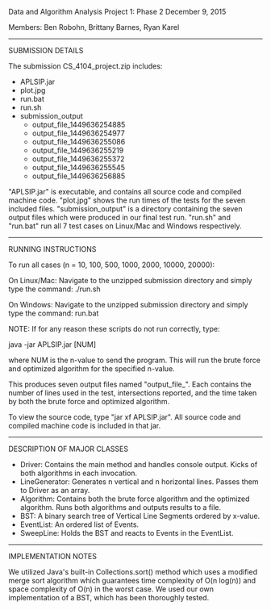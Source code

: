 Data and Algorithm Analysis
Project 1: Phase 2
December 9, 2015

Members: Ben Robohn, Brittany Barnes, Ryan Karel

-------------------------------------------------------------------------------
SUBMISSION DETAILS

The submission CS_4104_project.zip includes:
- APLSIP.jar
- plot.jpg
- run.bat
- run.sh
- submission_output
	- output_file_1449636254885
	- output_file_1449636254977
	- output_file_1449636255086
	- output_file_1449636255219
	- output_file_1449636255372
	- output_file_1449636255545
	- output_file_1449636256885

"APLSIP.jar" is executable, and contains all source code and compiled machine code.
"plot.jpg" shows the run times of the tests for the seven included files.
"submission_output" is a directory containing the seven output files which were produced in our final test run.
"run.sh" and "run.bat" run all 7 test cases on Linux/Mac and Windows respectively.

-------------------------------------------------------------------------------
RUNNING INSTRUCTIONS

To run all cases (n = 10, 100, 500, 1000, 2000, 10000, 20000):

On Linux/Mac:
Navigate to the unzipped submission directory and simply type the command:
./run.sh

On Windows:
Navigate to the unzipped submission directory and simply type the command:
run.bat

NOTE: If for any reason these scripts do not run correctly, type:

java -jar APLSIP.jar [NUM]

where NUM is the n-value to send the program. This will run the brute force and optimized algorithm for the specified n-value.

This produces seven output files named "output_file_<start time in ms>". Each contains the number of lines used in the test, intersections reported, and the time taken by both the brute force and optimized algorithm.

To view the source code, type "jar xf APLSIP.jar". All source code and compiled machine code is included in that jar.

-------------------------------------------------------------------------------
DESCRIPTION OF MAJOR CLASSES
- Driver: Contains the main method and handles console output. Kicks of both algorithms in each invocation.
- LineGenerator: Generates n vertical and n horizontal lines. Passes them to Driver as an array.
- Algorithm: Contains both the brute force algorithm and the optimized algorithm. Runs both algorithms and outputs results to a file.
- BST: A binary search tree of Vertical Line Segments ordered by x-value.
- EventList: An ordered list of Events.
- SweepLine: Holds the BST and reacts to Events in the EventList.

-------------------------------------------------------------------------------
IMPLEMENTATION NOTES

We utilized Java's built-in Collections.sort() method which uses a modified merge sort algorithm which guarantees time complexity of O(n log(n)) and space complexity of O(n) in the worst case.
We used our own implementation of a BST, which has been thoroughly tested.

